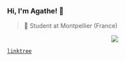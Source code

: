 ### Hi, I'm Agathe! 🌸

> 📍 Student at Montpellier (France)

<p align="center">
  <a href="https://skillicons.dev">
    <img src="https://skillicons.dev/icons?i=git,c,cpp,python,ocaml" />
  </a>
</p>

[`linktree`](https://linktr.ee/agatocherry)
